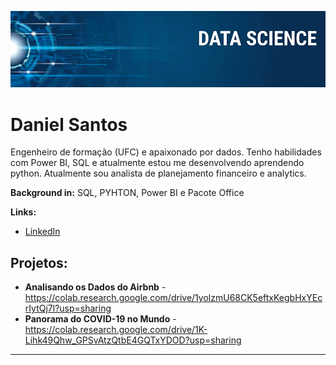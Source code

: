 <p align="center">
  <img src="banner.png" >
</p>

# Daniel Santos
Engenheiro de formação (UFC) e apaixonado por dados. Tenho habilidades com Power BI, SQL e atualmente estou me desenvolvendo aprendendo python. Atualmente sou analista de planejamento financeiro e analytics.



**Background in:** SQL, PYHTON, Power BI e Pacote Office

**Links:**
* [LinkedIn](https://www.linkedin.com/in/daniel-dos-santos-souza-42388614b/)

## Projetos:

* **Analisando os Dados do Airbnb** - https://colab.research.google.com/drive/1yolzmU68CK5eftxKegbHxYEcrIytQj7l?usp=sharing
* **Panorama do COVID-19 no Mundo** - https://colab.research.google.com/drive/1K-Lihk49Qhw_GPSvAtzQtbE4GQTxYDOD?usp=sharing
---




